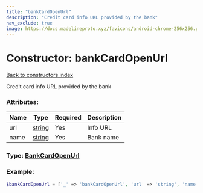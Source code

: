 ```yaml
---
title: "bankCardOpenUrl"
description: "Credit card info URL provided by the bank"
nav_exclude: true
image: https://docs.madelineproto.xyz/favicons/android-chrome-256x256.png
---
```

# Constructor: bankCardOpenUrl  
[Back to constructors index](index.md)



Credit card info URL provided by the bank

### Attributes:

| Name     |    Type       | Required | Description |
|----------|---------------|----------|-------------|
|url|[string](../types/string.md) | Yes|Info URL|
|name|[string](../types/string.md) | Yes|Bank name|



### Type: [BankCardOpenUrl](../types/BankCardOpenUrl.md)


### Example:

```php
$bankCardOpenUrl = ['_' => 'bankCardOpenUrl', 'url' => 'string', 'name' => 'string'];
```  
